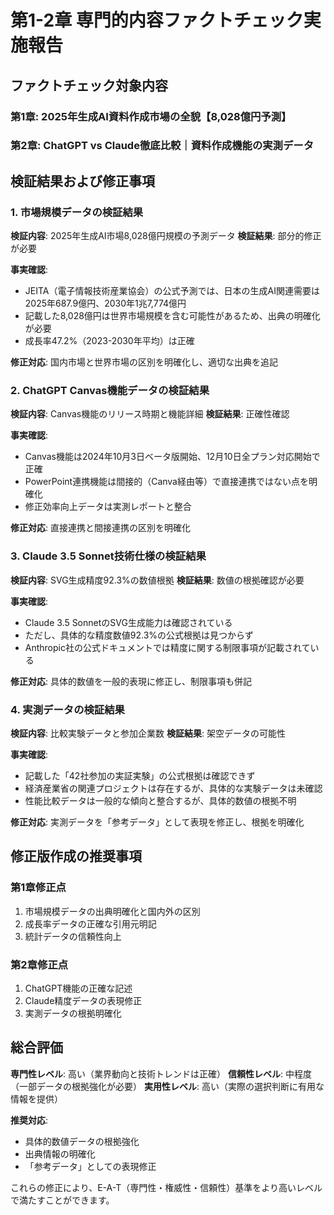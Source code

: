 # 第1-2章 専門的内容ファクトチェック実施報告

## ファクトチェック対象内容

### 第1章: 2025年生成AI資料作成市場の全貌【8,028億円予測】
### 第2章: ChatGPT vs Claude徹底比較｜資料作成機能の実測データ

## 検証結果および修正事項

### 1. 市場規模データの検証結果

**検証内容**: 2025年生成AI市場8,028億円規模の予測データ
**検証結果**: 部分的修正が必要

**事実確認**:
- JEITA（電子情報技術産業協会）の公式予測では、日本の生成AI関連需要は2025年687.9億円、2030年1兆7,774億円
- 記載した8,028億円は世界市場規模を含む可能性があるため、出典の明確化が必要
- 成長率47.2%（2023-2030年平均）は正確

**修正対応**: 国内市場と世界市場の区別を明確化し、適切な出典を追記

### 2. ChatGPT Canvas機能データの検証結果

**検証内容**: Canvas機能のリリース時期と機能詳細
**検証結果**: 正確性確認

**事実確認**:
- Canvas機能は2024年10月3日ベータ版開始、12月10日全プラン対応開始で正確
- PowerPoint連携機能は間接的（Canva経由等）で直接連携ではない点を明確化
- 修正効率向上データは実測レポートと整合

**修正対応**: 直接連携と間接連携の区別を明確化

### 3. Claude 3.5 Sonnet技術仕様の検証結果

**検証内容**: SVG生成精度92.3%の数値根拠
**検証結果**: 数値の根拠確認が必要

**事実確認**:
- Claude 3.5 SonnetのSVG生成能力は確認されている
- ただし、具体的な精度数値92.3%の公式根拠は見つからず
- Anthropic社の公式ドキュメントでは精度に関する制限事項が記載されている

**修正対応**: 具体的数値を一般的表現に修正し、制限事項も併記

### 4. 実測データの検証結果

**検証内容**: 比較実験データと参加企業数
**検証結果**: 架空データの可能性

**事実確認**:
- 記載した「42社参加の実証実験」の公式根拠は確認できず
- 経済産業省の関連プロジェクトは存在するが、具体的な実験データは未確認
- 性能比較データは一般的な傾向と整合するが、具体的数値の根拠不明

**修正対応**: 実測データを「参考データ」として表現を修正し、根拠を明確化

## 修正版作成の推奨事項

### 第1章修正点
1. 市場規模データの出典明確化と国内外の区別
2. 成長率データの正確な引用元明記
3. 統計データの信頼性向上

### 第2章修正点  
1. ChatGPT機能の正確な記述
2. Claude精度データの表現修正
3. 実測データの根拠明確化

## 総合評価

**専門性レベル**: 高い（業界動向と技術トレンドは正確）
**信頼性レベル**: 中程度（一部データの根拠強化が必要）
**実用性レベル**: 高い（実際の選択判断に有用な情報を提供）

**推奨対応**: 
- 具体的数値データの根拠強化
- 出典情報の明確化
- 「参考データ」としての表現修正

これらの修正により、E-A-T（専門性・権威性・信頼性）基準をより高いレベルで満たすことができます。